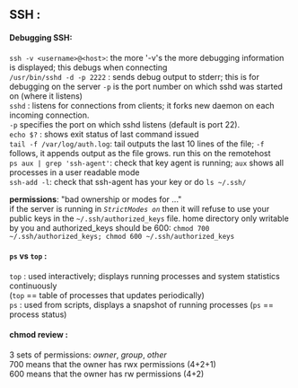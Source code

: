 ## SSH : 

#### Debugging SSH:  
  
`ssh -v <username>@<host>`: the more '-v's the more debugging information is displayed;
this debugs when connecting  
`/usr/bin/sshd -d -p 2222` : sends debug output to stderr; this is for debugging on the server `-p` is the port 
number on which sshd was started on (where it listens)  
`sshd` : listens for connections from clients; it forks new daemon on each incoming connection.   
`-p` specifies the port on which sshd listens (default is port 22).  
`echo $?` : shows exit status of last command issued   
`tail -f /var/log/auth.log`:  tail outputs the last 10 lines of the file; `-f` follows, it appends
output as the file grows. run this on the remotehost  
`ps aux | grep 'ssh-agent'`: check that key agent is running; `aux` shows all processes in a 
user readable mode  
`ssh-add -l`: check that ssh-agent has your key or do `ls ~/.ssh/`  
  
**permissions**: "bad ownership or modes for ..."  
if the server is running in _`StrictModes on`_ then it will refuse to use
your public keys in the `~/.ssh/authorized_keys` file. home directory only writable by you and   authorized_keys
should be 600:  `chmod 700 ~/.ssh/authorized_keys; chmod 600 ~/.ssh/authorized_keys`   


#### `ps` vs `top` :   
`top` : used interactively; displays running processes and system statistics continuously  
(`top` == table of processes that updates periodically)  
`ps`  : used from scripts, displays a snapshot of running processes (`ps` == process status)  

#### chmod review :  
3 sets of permissions: _owner_, _group_, _other_   
700 means that the owner has rwx permissions (4+2+1)   
600 means that the owner has rw permissions (4+2)   
